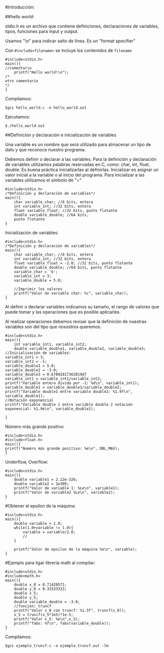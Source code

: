 
#Introducción:

##hello world:

stdio.h es un archivo que contiene definiciones, declaraciones
de variables, tipos, funciones para input y output.

Usamos "\n" para indicar salto de línea. Es un "format specifier"

Con `#include<filename>` se incluye los contenidos de `filename`

```
#include<stdio.h>
main(){
//comentario
	printf("Hello world!\n");
/*
otro comentario
*/	
}
```

Compilamos:

```
$gcc hello_world.c -o hello_world.out
```

Ejecutamos:

```
$./hello_world.out
```

##Definición y declaración e inicialización de variables 


Una variable es un nombre que será utilizado para almacenar un tipo de dato
y que reconoce nuestro programa.

Debemos definir o declarar a las variables. Para la definición y declaración de 
variables utilizamos palabras reservadas en C, como: char, int, float, double.
Es buena práctica inicializarlas al definirlas. Inicializar es asignar un 
valor inicial a la variable o al inicio del programa. Para inicializar a las variables utilizamos 
el símbolo de "="


```
#include<stdio.h>
/*Definición y declaración de variables*/
main(){
	char variable_char; //8 bits, entera
	int variable_int; //32 bits, entera
	float variable_float; //32 bits, punto flotante
	double variable_double; //64 bits,
	punto flotante
}
```

Inicialización de variables:

```
#include<stdio.h>
/*Definición y declaración de variables*/
main(){
	char variable_char; //8 bits, entera
	int variable_int; //32 bits, entera
	float variable_float = -2.0; //32 bits, punto flotante
	double variable_double; //64 bits, punto flotante
	variable_char = 'b';
	variable_int = 3;
	variable_double = 5.0;

	//Imprimir los valores
	printf("Valor de variable char: %c", variable_char);
}
```

Al definir o declarar variables indicamos su tamaño, el rango de valores que puede tomar y 
las operaciones que es posible aplicarles.

Al realizar operaciones debemos revisar que la definición de nuestras variables son del tipo que nosostros queremos.

```
#include<stdio.h>
main(){
	int variable_int1, variable_int2;
	double variable_double1, variable_double2, variable_double3;
//Inicialización de variables:
variable_int1 = 3;
variable_int2 = -1;
variable_double1 = 5.0;
variable_double2 = -3.0;
variable_double3 = 0.6789281736281947
variable_int1 = variable_int1/variable_int2;
printf("Variable entera divida por -1: %d\n", variable_int1);
variable_double1 = variable_double1/variable_double2;
printf("Variable double1 entre variable double2: %1.9f\n", variable_double1);
//Notación exponencial
printf("Variable double 1 entre variable double 2 notación exponencial: %1.9e\n", variable_double1);

}
```


Número más grande positivo

```
#include<stdio.h>
#include<float.h>
main(){
printf("Numéro más grande positivo: %e\n", DBL_MAX);
}
```

Underflow, Overflow:

```
#include<stdio.h>
main(){
	double variable1 = 2.22e-326;
	double variable2 = 1e309;
	printf("Valor de variable 1: %Le\n", variable1);
	printf("Valor de variable2 %Le\n", variable2);
}
```

#Obtener el epsilon de la máquina:

```
#include<stdio.h>
main(){
	double variable = 1.0;
	while(1.0+variable != 1.0){
		variable = variable/2.0;
		//
	}

	printf("Valor de epsilon de la máquina %e\n", variable);
}
```

#Ejemplo para ligar librería math al compilar:


```
#include<stdio.h>
#include<math.h>
main(){
	double x_8 = 0.71428571;
	double y_8 = 0.33333333;
	double x_5;
	double y_5;
	double variable_double = -3.0;
	//función: truncf
	printf("Valor x_8 con truncf: %1.5f", truncf(x_8));
	x_5 = truncf(x_5*1e5)*1e-5;
	printf("Valor x_5: %e\n",x_5);
	printf("fabs: %f\n", fabs(variable_double));
}
```

Compilamos:

```
$gcc ejemplo_truncf.c -o ejemplo_truncf.out -lm
```












